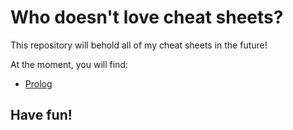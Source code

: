 # Who doesn't love cheat sheets?

This repository will behold all of my cheat sheets in the future!

At the moment, you will find:

* [Prolog](https://github.com/hajali-amine/cheat-sheets/blob/main/prolog/readme.md)

## Have fun! 